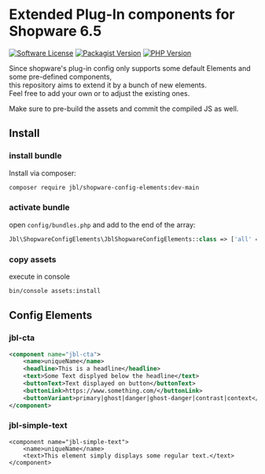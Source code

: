 # Extended Plug-In components for Shopware 6.5
[![Software License](https://img.shields.io/badge/license-MIT-brightgreen.svg?style=flat)](LICENSE)
[![Packagist Version](https://img.shields.io/packagist/v/jbl/shopware-config-elements.svg?style=flat&include_prereleases)](https://packagist.org/packages/papyrus/symfony-serializer)
[![PHP Version](https://img.shields.io/badge/php-%5E8.0-8892BF.svg?style=flat)](http://www.php.net)

Since shopware's plug-in config only supports some default Elements and some pre-defined components,  
this repository aims to extend it by a bunch of new elements.  
Feel free to add your own or to adjust the existing ones.

Make sure to pre-build the assets and commit the compiled JS as well.

## Install

### install bundle
Install via composer:  
```bash
composer require jbl/shopware-config-elements:dev-main
```

### activate bundle
open ```config/bundles.php``` and add to the end of the array:

```php
Jbl\ShopwareConfigElements\JblShopwareConfigElements::class => ['all' => true]
```

### copy assets
execute in console  
```bash
bin/console assets:install
```

## Config Elements

### jbl-cta
```xml
<component name="jbl-cta">
    <name>uniqueName</name>
    <headline>This is a headline</headline>
    <text>Some Text displyed below the headline</text>
    <buttonText>Text displayed on button</buttonText>
    <buttonLink>https://www.something.com/</buttonLink>
    <buttonVariant>primary|ghost|danger|ghost-danger|contrast|context</buttonVariant>
</component>
```


### jbl-simple-text
```
<component name="jbl-simple-text">
    <name>uniqueName</name>
    <text>This element simply displays some regular text.</text>
</component>
```